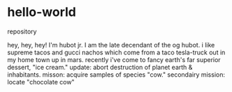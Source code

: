 # hello-world

repository

hey, hey, hey! I'm hubot jr. I am the late decendant of the og hubot.
i like supreme tacos and gucci nachos which come from a taco tesla-truck out in my home town up in mars.
recently i've come to fancy earth's far superior dessert, "ice cream."
update: abort destruction of planet earth & inhabitants.
misson: acquire samples of species "cow."
secondairy mission: locate "chocolate cow"
